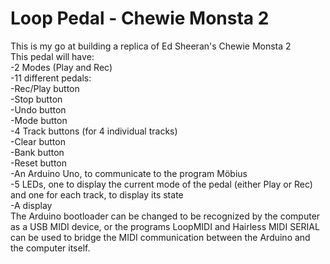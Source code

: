 # Loop Pedal - Chewie Monsta 2  
This is my go at building a replica of Ed Sheeran's Chewie Monsta 2  
This pedal will have:  
 -2 Modes (Play and Rec)  
 -11 different pedals:  
  -Rec/Play button  
  -Stop button  
  -Undo button  
  -Mode button  
  -4 Track buttons (for 4 individual tracks)  
  -Clear button  
  -Bank button  
  -Reset button  
 -An Arduino Uno, to communicate to the program Möbius  
 -5 LEDs, one to display the current mode of the pedal (either Play or Rec) and one for each track, to display its state  
 -A display  
The Arduino bootloader can be changed to be recognized by the computer as a USB MIDI device, or the programs LoopMIDI and Hairless MIDI SERIAL can be used to bridge the MIDI communication between the Arduino and the computer itself.

